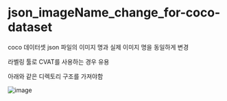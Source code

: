 # json_imageName_change_for-coco-dataset  
coco 데이터셋 json 파일의 이미지 명과 실제 이미지 명을 동일하게 변경  
  
  
라벨링 툴로 CVAT를 사용하는 경우 유용  
  
아래와 같은 디렉토리 구조를 가져야함  
  
![image](https://user-images.githubusercontent.com/32836490/108811454-a96c9b00-75f0-11eb-9f50-cc0f2ef9d310.png)  
